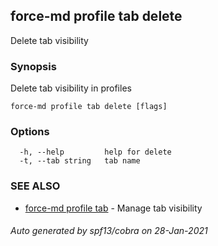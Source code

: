 ## force-md profile tab delete

Delete tab visibility

### Synopsis

Delete tab visibility in profiles

```
force-md profile tab delete [flags]
```

### Options

```
  -h, --help         help for delete
  -t, --tab string   tab name
```

### SEE ALSO

* [force-md profile tab](force-md_profile_tab.md)	 - Manage tab visibility

###### Auto generated by spf13/cobra on 28-Jan-2021
